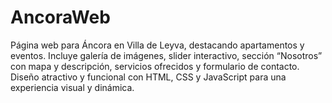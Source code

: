 # AncoraWeb
Página web para Áncora en Villa de Leyva, destacando apartamentos y eventos. Incluye galería de imágenes, slider interactivo, sección “Nosotros” con mapa y descripción, servicios ofrecidos y formulario de contacto. Diseño atractivo y funcional con HTML, CSS y JavaScript para una experiencia visual y dinámica.
